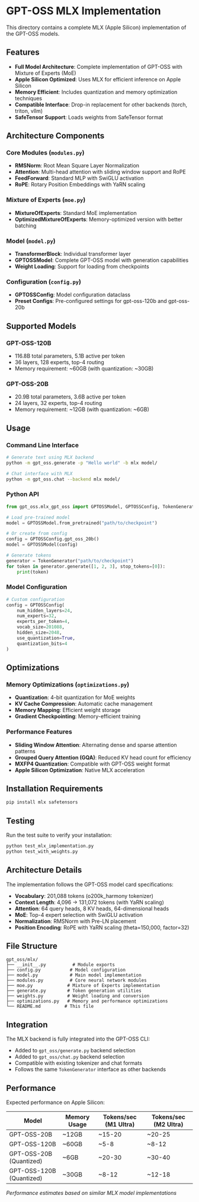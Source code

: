 # GPT-OSS MLX Implementation

This directory contains a complete MLX (Apple Silicon) implementation of the GPT-OSS models.

## Features

- **Full Model Architecture**: Complete implementation of GPT-OSS with Mixture of Experts (MoE)
- **Apple Silicon Optimized**: Uses MLX for efficient inference on Apple Silicon
- **Memory Efficient**: Includes quantization and memory optimization techniques
- **Compatible Interface**: Drop-in replacement for other backends (torch, triton, vllm)
- **SafeTensor Support**: Loads weights from SafeTensor format

## Architecture Components

### Core Modules (`modules.py`)
- **RMSNorm**: Root Mean Square Layer Normalization
- **Attention**: Multi-head attention with sliding window support and RoPE
- **FeedForward**: Standard MLP with SwiGLU activation
- **RoPE**: Rotary Position Embeddings with YaRN scaling

### Mixture of Experts (`moe.py`)
- **MixtureOfExperts**: Standard MoE implementation
- **OptimizedMixtureOfExperts**: Memory-optimized version with better batching

### Model (`model.py`)
- **TransformerBlock**: Individual transformer layer
- **GPTOSSModel**: Complete GPT-OSS model with generation capabilities
- **Weight Loading**: Support for loading from checkpoints

### Configuration (`config.py`)
- **GPTOSSConfig**: Model configuration dataclass
- **Preset Configs**: Pre-configured settings for gpt-oss-120b and gpt-oss-20b

## Supported Models

### GPT-OSS-120B
- 116.8B total parameters, 5.1B active per token
- 36 layers, 128 experts, top-4 routing
- Memory requirement: ~60GB (with quantization: ~30GB)

### GPT-OSS-20B  
- 20.9B total parameters, 3.6B active per token
- 24 layers, 32 experts, top-4 routing
- Memory requirement: ~12GB (with quantization: ~6GB)

## Usage

### Command Line Interface

```bash
# Generate text using MLX backend
python -m gpt_oss.generate -p "Hello world" -b mlx model/

# Chat interface with MLX
python -m gpt_oss.chat --backend mlx model/
```

### Python API

```python
from gpt_oss.mlx_gpt_oss import GPTOSSModel, GPTOSSConfig, TokenGenerator

# Load pre-trained model
model = GPTOSSModel.from_pretrained("path/to/checkpoint")

# Or create from config
config = GPTOSSConfig.gpt_oss_20b()
model = GPTOSSModel(config)

# Generate tokens
generator = TokenGenerator("path/to/checkpoint")
for token in generator.generate([1, 2, 3], stop_tokens=[0]):
    print(token)
```

### Model Configuration

```python
# Custom configuration
config = GPTOSSConfig(
    num_hidden_layers=24,
    num_experts=32,
    experts_per_token=4,
    vocab_size=201088,
    hidden_size=2048,
    use_quantization=True,
    quantization_bits=4
)
```

## Optimizations

### Memory Optimizations (`optimizations.py`)
- **Quantization**: 4-bit quantization for MoE weights
- **KV Cache Compression**: Automatic cache management
- **Memory Mapping**: Efficient weight storage
- **Gradient Checkpointing**: Memory-efficient training

### Performance Features
- **Sliding Window Attention**: Alternating dense and sparse attention patterns
- **Grouped Query Attention (GQA)**: Reduced KV head count for efficiency
- **MXFP4 Quantization**: Compatible with GPT-OSS weight format
- **Apple Silicon Optimization**: Native MLX acceleration

## Installation Requirements

```bash
pip install mlx safetensors
```

## Testing

Run the test suite to verify your installation:

```bash
python test_mlx_implementation.py
python test_with_weights.py
```

## Architecture Details

The implementation follows the GPT-OSS model card specifications:

- **Vocabulary**: 201,088 tokens (o200k_harmony tokenizer)
- **Context Length**: 4,096 → 131,072 tokens (with YaRN scaling)
- **Attention**: 64 query heads, 8 KV heads, 64-dimensional heads
- **MoE**: Top-4 expert selection with SwiGLU activation
- **Normalization**: RMSNorm with Pre-LN placement
- **Position Encoding**: RoPE with YaRN scaling (theta=150,000, factor=32)

## File Structure

```
gpt_oss/mlx/
├── __init__.py          # Module exports
├── config.py           # Model configuration
├── model.py            # Main model implementation  
├── modules.py          # Core neural network modules
├── moe.py             # Mixture of Experts implementation
├── generate.py        # Token generation utilities
├── weights.py         # Weight loading and conversion
├── optimizations.py   # Memory and performance optimizations
└── README.md         # This file
```

## Integration

The MLX backend is fully integrated into the GPT-OSS CLI:

- Added to `gpt_oss/generate.py` backend selection
- Added to `gpt_oss/chat.py` backend selection  
- Compatible with existing tokenizer and chat formats
- Follows the same `TokenGenerator` interface as other backends

## Performance

Expected performance on Apple Silicon:

| Model | Memory Usage | Tokens/sec (M1 Ultra) | Tokens/sec (M2 Ultra) |
|-------|-------------|----------------------|----------------------|
| GPT-OSS-20B | ~12GB | ~15-20 | ~20-25 |
| GPT-OSS-120B | ~60GB | ~5-8 | ~8-12 |
| GPT-OSS-20B (Quantized) | ~6GB | ~20-30 | ~30-40 |
| GPT-OSS-120B (Quantized) | ~30GB | ~8-12 | ~12-18 |

*Performance estimates based on similar MLX model implementations*
